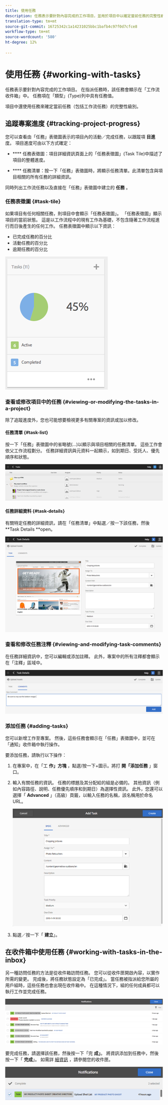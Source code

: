 ```yaml
---
title: 使用任務
description: 任務表示要針對內容完成的工作項目，並用於項目中以確定當前任務的完整性級別
translation-type: tm+mt
source-git-commit: 16725342c1a14231025bbc1bafb4c97f0d7cfce8
workflow-type: tm+mt
source-wordcount: '580'
ht-degree: 12%

---
```



# 使用任務 {#working-with-tasks}

任務表示要針對內容完成的工作項目。 在指派任務時，該任務會顯示在「工作流收件箱」中。 任務項在「類型」(Type)列中具有任務值。

項目中還使用任務來確定當前任務（包括工作流任務）的完整性級別。

## 追蹤專案進度 {#tracking-project-progress}

您可以查看由「任務」表徵圖表示的項目內的活動／完成任務，以跟蹤項 **目進** 度。 項目進度可由以下方式確定：

* **** 任務表徵圖：項目詳細資訊頁面上的「任務表徵圖」(Task Tile)中描述了項目的整體進度。

* **** 任務清單：按一下「任務」表徵圖時，將顯示任務清單。此清單包含與項目相關的所有任務的詳細資訊。

同時列出工作流任務以及直接在「任務」表徵圖中建立的 **任務** 。

### 任務表徵圖 {#task-tile}

如果項目有任何相關任務，則項目中會顯示「任務表徵圖」。 「任務表徵圖」顯示項目的當前狀態。 這是以工作流程中的現有工作為基礎，不包含隨著工作流程進行而日後產生的任何工作。 任務表徵圖中顯示以下資訊：

* 已完成任務的百分比
* 活動任務的百分比
* 逾期任務的百分比

![任務表徵圖](/help/sites-cloud/authoring/assets/projects-tasks.png)

### 查看或修改項目中的任務 {#viewing-or-modifying-the-tasks-in-a-project}

除了追蹤進度外，您也可能想要檢視更多有關專案的資訊或加以修改。

#### 任務清單 {#task-list}

按一下「任務」表徵圖中的省略號(...)以顯示與項目相關的任務清單。 這些工作會依父工作流程劃分。 任務詳細資訊與元資料一起顯示，如到期日、受託人、優先順序和狀態。

![任務清單](/help/sites-cloud/authoring/assets/projects-task-list.png)

#### 任務詳細資料 {#task-details}

有關特定任務的詳細資訊，請在「任務清單」中點選／按一下該任務，然後**Task Details **open。

![任務詳細資訊](/help/sites-cloud/authoring/assets/projects-task-details.png)

### 查看和修改任務注釋 {#viewing-and-modifying-task-comments}

在任務詳細資訊中，您可以編輯或添加註釋。 此外，專案中的所有注釋都會顯示在「注釋」區域中。

![對任務的注釋](/help/sites-cloud/authoring/assets/projects-tasks-comments.png)

### 添加任務 {#adding-tasks}

您可以新增工作至專案。 然後，這些任務會顯示在「任務」表徵圖中，並可在「通知」收件箱中執行操作。

要添加任務，請執行以下操作：

1. 在專案中，在「工 **作」方塊** ，點選/按一下+圖示。將打 **開「添加任務** 」窗口。
1. 輸入有關任務的資訊。 任務的標題及其分配給的組是必備的。 其他資訊（例如內容路徑、說明、任務優先順序和到期日）為選擇性資訊。 此外，您還可以選擇「 **Advanced** 」（高級）頁籤，以輸入任務的名稱，該名稱用於命名URL。

   ![添加任務](/help/sites-cloud/authoring/assets/projects-add-task.png)

1. 點選／按一下「 **建立**」。

## 在收件箱中使用任務 {#working-with-tasks-in-the-inbox}

另一種訪問任務的方法是從收件箱訪問任務。 您可以從收件匣開啟內容，以實作所需的變更。 完成後，將任務狀態設定為「已完成」。 當任務被指派給您所屬的用戶組時，這些任務也會出現在收件箱中。 在這種情況下，組的任何成員都可以執行工作並完成任務。

![收件箱中的任務](/help/sites-cloud/authoring/assets/projects-task-inbox.png)

要完成任務，請選擇該任務，然後按一下「完 **成」**。 將資訊添加到任務中，然後按一下「 **完成**」。 如需詳 [細資訊](/help/sites-cloud/authoring/getting-started/inbox.md) ，請參閱您的收件匣。

![任務通知](/help/sites-cloud/authoring/assets/projects-task-notifications.png)
